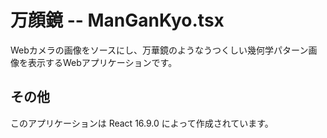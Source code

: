 # 万顔鏡 -- ManGanKyo.tsx
Webカメラの画像をソースにし、万華鏡のようなうつくしい幾何学パターン画像を表示するWebアプリケーションです。

## その他
このアプリケーションは React 16.9.0 によって作成されています。
